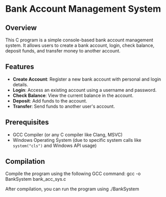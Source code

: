 # Bank Account Management System

## Overview
This C program is a simple console-based bank account management system. It allows users to create a bank account, login, check balance, deposit funds, and transfer money to another account. 

## Features
- **Create Account**: Register a new bank account with personal and login details.
- **Login**: Access an existing account using a username and password.
- **Check Balance**: View the current balance in the account.
- **Deposit**: Add funds to the account.
- **Transfer**: Send funds to another user's account.

## Prerequisites
- GCC Compiler (or any C compiler like Clang, MSVC)
- Windows Operating System (due to specific system calls like `system("cls")` and Windows API usage)

## Compilation
Compile the program using the following GCC command:
gcc -o BankSystem bank_acc_sys.c

After compilation, you can run the program using
./BankSystem
